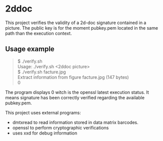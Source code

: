 2ddoc
=====

This project verifies the validity of a 2d-doc signature contained in a picture. The public key is for the moment pubkey.pem located in the same path than the execution context. 

Usage example
------------- 

> $ ./verify.sh  
> Usage: ./verify.sh <2ddoc picture>  
> $ ./verify.sh facture.jpg  
> Extract information from figure facture.jpg (147 bytes)  
> 0

The program displays 0 witch is the openssl latest execution status. It means signature has been correctly verified regarding the available pubkey.pem.

This project uses external programs:
* dmtxread to read information stored in data matrix barcodes. 
* openssl to perform cryptographic verifications
* uses xxd for debug information



